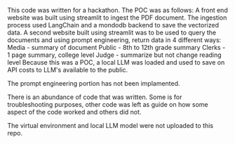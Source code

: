 This code was written for a hackathon. The POC was as follows:
A front end website was built using streamlit to ingest the PDF document.
The ingestion process used LangChain and a mondodb backend to save the vectorized data.
A second website built using streamlit was to be used to query the documents and using prompt engineering,
return data in 4 different ways:
Media - summary of document
Public - 8th to 12th grade summary
Clerks - 1 page summary, college level
Judge - summarize but not change reading level
Because this was a POC, a local LLM was loaded and used to save on API costs to LLM's available to the public.

The prompt engineering portion has not been implamented.

There is an abundance of code that was written. Some is for troubleshooting purposes,
other code was left as guide on how some aspect of the code worked and others did not.

The virtual environment and local LLM model were not uploaded to this repo.